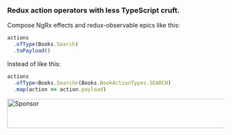 ### Redux action operators with less TypeScript cruft.

Compose NgRx effects and redux-observable epics like this:

```ts
actions
  .ofType(Books.Search)
  .toPayload()
```

Instead of like this:

```ts
actions
  .ofType<Books.Search>(Books.BookActionTypes.SEARCH)
  .map(action => action.payload)
```

<a target='_blank' rel='nofollow' href='https://app.codesponsor.io/link/jZB4ja6SvwGUN4ibgYVgUVYV/cartant/ts-action-operators'>
  <img alt='Sponsor' width='888' height='68' src='https://app.codesponsor.io/embed/jZB4ja6SvwGUN4ibgYVgUVYV/cartant/ts-action-operators.svg' />
</a>